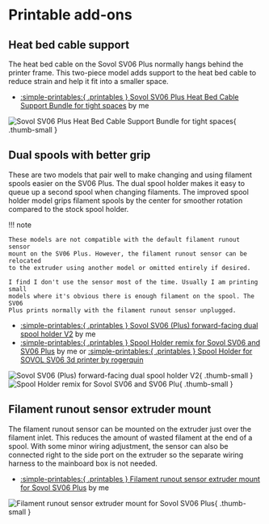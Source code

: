 # Printable add-ons

## Heat bed cable support

The heat bed cable on the Sovol SV06 Plus normally hangs behind the printer
frame. This two-piece model adds support to the heat bed cable to reduce strain
and help it fit into a smaller space.

* [:simple-printables:{ .printables } Sovol SV06 Plus Heat Bed Cable Support Bundle for tight spaces][heat-bed-cable-support] by me

![Sovol SV06 Plus Heat Bed Cable Support Bundle for tight spaces][photo-heat-bed-cable-support]{ .thumb-small }

## Dual spools with better grip

These are two models that pair well to make changing and using filament spools
easier on the SV06 Plus. The dual spool holder makes it easy to queue up a
second spool when changing filaments. The improved spool holder model grips
filament spools by the center for smoother rotation compared to the stock spool
holder.

!!! note

    These models are not compatible with the default filament runout sensor
    mount on the SV06 Plus. However, the filament runout sensor can be relocated
    to the extruder using another model or omitted entirely if desired.

    I find I don't use the sensor most of the time. Usually I am printing small
    models where it's obvious there is enough filament on the spool. The SV06
    Plus prints normally with the filament runout sensor unplugged.

* [:simple-printables:{ .printables } Sovol SV06 (Plus) forward-facing dual spool holder V2][dual-spool-holder] by me
* [:simple-printables:{ .printables } Spool Holder remix for Sovol SV06 and SV06 Plus][spool-holder-remix] by me
  or [:simple-printables:{ .printables } Spool Holder for SOVOL SV06 3d printer by rogerquin][rogerquin-spool-holder]

![Sovol SV06 (Plus) forward-facing dual spool holder V2][photo-dual-spool-holder]{ .thumb-small }
![Spool Holder remix for Sovol SV06 and SV06 Plu][photo-spool-holder-remix]{ .thumb-small }

## Filament runout sensor extruder mount

The filament runout sensor can be mounted on the extruder just over the filament
inlet. This reduces the amount of wasted filament at the end of a spool. With
some minor wiring adjustment, the sensor can also be connected right to the side
port on the extruder so the separate wiring harness to the mainboard box is not
needed.

* [:simple-printables:{ .printables } Filament runout sensor extruder mount for Sovol SV06 Plus][runout-sensor-mount] by me

![Filament runout sensor extruder mount for Sovol SV06 Plus][photo-runout-sensor-mount]{ .thumb-small }


[dual-spool-holder]: https://www.printables.com/model/669121
[heat-bed-cable-support]: https://www.printables.com/model/584534
[photo-dual-spool-holder]: https://raw.githubusercontent.com/smkent/monoscad/main/sovol-sv06-plus/dual-spool-holder/images/publish/photo-spools-front.jpg
[photo-heat-bed-cable-support]: https://raw.githubusercontent.com/smkent/monoscad/main/sovol-sv06-plus/heat-bed-cable-support/images/publish/v2-photo1.jpg
[photo-runout-sensor-mount]: https://raw.githubusercontent.com/smkent/monoscad/main/sovol-sv06-plus/extruder-runout-mount/images/publish/photo1.jpg
[photo-spool-holder-remix]: https://raw.githubusercontent.com/smkent/monoscad/main/sovol-sv06-plus/spool-holder-remix/images/readme/spin-video.gif
[rogerquin-spool-holder]: https://www.printables.com/model/409684-spool-holder-for-sovol-sv06-3d-printer
[runout-sensor-mount]: https://www.printables.com/model/669108
[spool-holder-remix]: https://www.printables.com/model/669125
